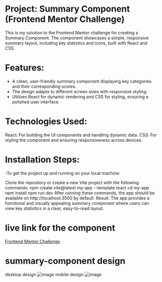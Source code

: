 # Project: Summary Component (Frontend Mentor Challenge)
This is my solution to the Frontend Mentor challenge for creating a Summary Component. The component showcases a simple, responsive summary layout, including key statistics and icons, built with React and CSS.

# Features:
- A clean, user-friendly summary component displaying key categories and their corresponding scores.
- The design adapts to different screen sizes with responsive styling.
- Utilizes React for dynamic rendering and CSS for styling, ensuring a polished user interface.
# Technologies Used:
React: For building the UI components and handling dynamic data.
CSS: For styling the component and ensuring responsiveness across devices.

# Installation Steps:
-To get the project up and running on your local machine:

Clone the repository or create a new Vite project with the following commands:
npm create vite@latest my-app --template react
cd my-app
npm install
npm run dev
After running these commands, the app should be available on http://localhost:3000 by default.
Result:
The app provides a functional and visually appealing summary component where users can view key statistics in a clear, easy-to-read layout.

# live link for the component 

[Frontend Mentor Challenge]([https://www.frontendmentor.io/challenges/summary-component-8vV3v5T1](https://frontend-mentor-summary-component.netlify.app))


# summary-component design 
desktop design 
![image](https://github.com/user-attachments/assets/1383b3ec-b733-4efd-8353-e53b3c907236)
mobile design 
![image](https://github.com/user-attachments/assets/aa7a03ab-e40f-4ab6-92af-e24778918605)
